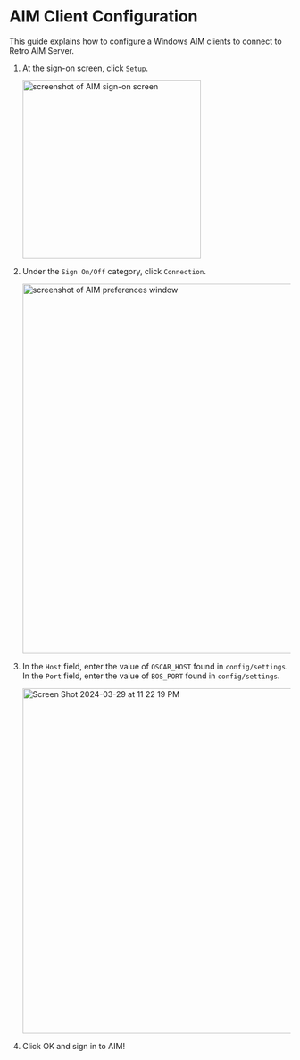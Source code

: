 # AIM Client Configuration

This guide explains how to configure a Windows AIM clients to connect to Retro AIM Server.

1. At the sign-on screen, click `Setup`.
   <p>
      <img width="319" alt="screenshot of AIM sign-on screen" src="https://github.com/mk6i/mkdb/assets/2894330/9e0e743e-e41d-4c45-9e82-d97d7d4325f3">
   </p>
2. Under the `Sign On/Off` category, click `Connection`.
   <p>
      <img width="662" alt="screenshot of AIM preferences window" src="https://github.com/mk6i/mkdb/assets/2894330/c7cfcaa4-8132-4b57-b5c9-7643c99cbda2">
   </p>
3. In the `Host` field, enter the value of `OSCAR_HOST` found in `config/settings`. In the `Port` field, enter the
   value of `BOS_PORT` found in `config/settings`.
   <p>
      <img width="618" alt="Screen Shot 2024-03-29 at 11 22 19 PM" src="https://github.com/mk6i/mkdb/assets/2894330/da17c457-a773-4b82-b4ba-cb81f9a2e085">
   </p>
4. Click OK and sign in to AIM!